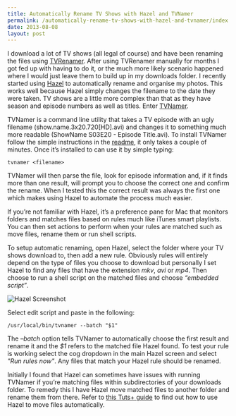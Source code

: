 ```yaml
---
title: Automatically Rename TV Shows with Hazel and TVNamer
permalink: /automatically-rename-tv-shows-with-hazel-and-tvnamer/index.html
date: 2013-08-08
layout: post
---
```


I download a lot of TV shows (all legal of course) and have been renaming the files using [TVRenamer](https://github.com/tvrenamer/tvrenamer). After using TVRenamer manually for months I got fed up with having to do it, or the much more likely scenario happened where I would just leave them to build up in my downloads folder. I recently started using [Hazel](http://www.noodlesoft.com/hazel.php) to automatically rename and organise my photos. This works well because Hazel simply changes the filename to the date they were taken. TV shows are a little more complex than that as they have season and episode numbers as well as titles. Enter [TVNamer](https://github.com/dbr/tvnamer).

TVNamer is a command line utility that takes a TV episode with an ugly filename (show.name.3x20.720[HD].avi) and changes it to something much more readable (ShowName S03E20 - Episode Title.avi). To install TVNamer follow the simple instructions in the [readme](https://github.com/dbr/tvnamer/blob/master/readme.md), it only takes a couple of minutes. Once it’s installed to can use it by simple typing:
    
    
    
    tvnamer <filename>
    
    

TVNamer will then parse the file, look for episode information and, if it finds more than one result, will prompt you to choose the correct one and confirm the rename. When I tested this the correct result was always the first one which makes using Hazel to automate the process much easier. 

If you’re not familiar with Hazel, it’s a preference pane for Mac that monitors folders and matches files based on rules much like iTunes smart playlists. You can then set actions to perform when your rules are matched such as move files, rename them or run shell scripts.

To setup automatic renaming, open Hazel, select the folder where your TV shows download to, then add a new rule. Obviously rules will entirely depend on the type of files you choose to download but personally I set Hazel to find any files that have the extension _mkv_, _avi_ or _mp4_. Then choose to run a shell script on the matched files and choose _“embedded script”_.

![Hazel Screenshot](http://rmlewisuk.s3.amazonaws.com/automatically-rename-tv-shows-with-hazel-and-tvnamer-sshot.png)

Select edit script and paste in the following:
    
    /usr/local/bin/tvnamer --batch "$1"
    

The _–batch_ option tells TVNamer to automatically choose the first result and rename it and the _$1_ refers to the matched file Hazel found. To test your rule is working select the cog dropdown in the main Hazel screen and select _"Run rules now"_. Any files that match your Hazel rule should be renamed. 

Initially I found that Hazel can sometimes have issues with running TVNamer if you’re matching files within subdirectories of your downloads folder. To remedy this I have Hazel move matched files to another folder and rename them from there. Refer to [this Tuts+ guide](http://mac.tutsplus.com/tutorials/app-training/9-hazel-rules-to-increase-your-productivity/) to find out how to use Hazel to move files automatically.

